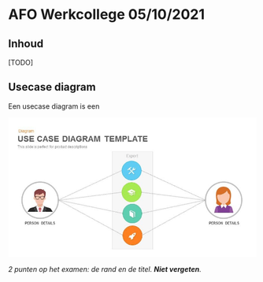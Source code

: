# AFO Werkcollege 05/10/2021

## Inhoud

[TODO]

## Usecase diagram

Een usecase diagram is een 

![usecase-diagram](../../assets/afo/2021-10-01/usecase-diagram.jpg)

*2 punten op het examen: de rand en de titel. **Niet vergeten**.*